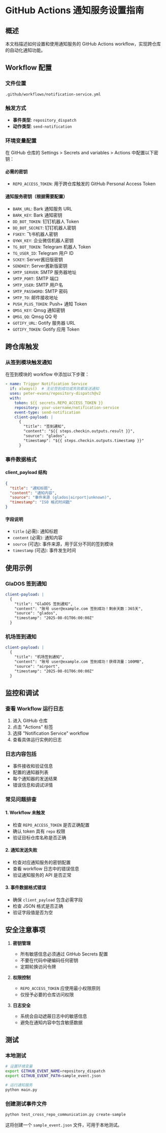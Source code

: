 # GitHub Actions 通知服务设置指南

## 概述

本文档描述如何设置和使用通知服务的 GitHub Actions workflow，实现跨仓库的自动化通知功能。

## Workflow 配置

### 文件位置
`.github/workflows/notification-service.yml`

### 触发方式
- **事件类型**: `repository_dispatch`
- **动作类型**: `send-notification`

### 环境变量配置

在 GitHub 仓库的 Settings > Secrets and variables > Actions 中配置以下密钥：

#### 必需的密钥
- `REPO_ACCESS_TOKEN`: 用于跨仓库触发的 GitHub Personal Access Token

#### 通知服务密钥（根据需要配置）
- `BARK_URL`: Bark 通知服务 URL
- `BARK_KEY`: Bark 通知密钥
- `DD_BOT_TOKEN`: 钉钉机器人 Token
- `DD_BOT_SECRET`: 钉钉机器人密钥
- `FSKEY`: 飞书机器人密钥
- `QYWX_KEY`: 企业微信机器人密钥
- `TG_BOT_TOKEN`: Telegram 机器人 Token
- `TG_USER_ID`: Telegram 用户 ID
- `SCKEY`: Server酱旧版密钥
- `SENDKEY`: Server酱新版密钥
- `SMTP_SERVER`: SMTP 服务器地址
- `SMTP_PORT`: SMTP 端口
- `SMTP_USER`: SMTP 用户名
- `SMTP_PASSWORD`: SMTP 密码
- `SMTP_TO`: 邮件接收地址
- `PUSH_PLUS_TOKEN`: Push+ 通知 Token
- `QMSG_KEY`: Qmsg 通知密钥
- `QMSG_QQ`: Qmsg QQ 号
- `GOTIFY_URL`: Gotify 服务器 URL
- `GOTIFY_TOKEN`: Gotify 应用 Token

## 跨仓库触发

### 从签到模块触发通知

在签到模块的 workflow 中添加以下步骤：

```yaml
- name: Trigger Notification Service
  if: always()  # 无论签到成功或失败都发送通知
  uses: peter-evans/repository-dispatch@v2
  with:
    token: ${{ secrets.REPO_ACCESS_TOKEN }}
    repository: your-username/notification-service
    event-type: send-notification
    client-payload: |
      {
        "title": "签到通知",
        "content": "${{ steps.checkin.outputs.result }}",
        "source": "glados",
        "timestamp": "${{ steps.checkin.outputs.timestamp }}"
      }
```

### 事件数据格式

#### client_payload 结构
```json
{
  "title": "通知标题",
  "content": "通知内容",
  "source": "事件来源 (glados|airport|unknown)",
  "timestamp": "ISO 格式时间戳"
}
```

#### 字段说明
- `title` (必需): 通知标题
- `content` (必需): 通知内容
- `source` (可选): 事件来源，用于区分不同的签到模块
- `timestamp` (可选): 事件发生时间

## 使用示例

### GlaDOS 签到通知
```yaml
client-payload: |
  {
    "title": "GlaDOS 签到通知",
    "content": "账号 user@example.com 签到成功！剩余天数：365天",
    "source": "glados",
    "timestamp": "2025-08-01T06:00:00Z"
  }
```

### 机场签到通知
```yaml
client-payload: |
  {
    "title": "机场签到通知", 
    "content": "账号 user@example.com 签到成功！获得流量：100MB",
    "source": "airport",
    "timestamp": "2025-08-01T06:00:00Z"
  }
```

## 监控和调试

### 查看 Workflow 运行日志
1. 进入 GitHub 仓库
2. 点击 "Actions" 标签
3. 选择 "Notification Service" workflow
4. 查看具体运行实例的日志

### 日志内容包括
- 事件接收和验证信息
- 配置的通知器列表
- 每个通知器的发送结果
- 错误信息和调试详情

### 常见问题排查

#### 1. Workflow 未触发
- 检查 `REPO_ACCESS_TOKEN` 是否正确配置
- 确认 token 具有 `repo` 权限
- 验证目标仓库名称是否正确

#### 2. 通知发送失败
- 检查对应通知服务的密钥配置
- 查看 workflow 日志中的错误信息
- 验证通知服务的 API 是否正常

#### 3. 事件数据格式错误
- 确保 `client_payload` 包含必需字段
- 检查 JSON 格式是否正确
- 验证字段值是否为空

## 安全注意事项

1. **密钥管理**
   - 所有敏感信息必须通过 GitHub Secrets 配置
   - 不要在代码中硬编码任何密钥
   - 定期轮换访问令牌

2. **权限控制**
   - `REPO_ACCESS_TOKEN` 应使用最小权限原则
   - 仅授予必要的仓库访问权限

3. **日志安全**
   - 系统会自动遮蔽日志中的敏感信息
   - 避免在通知内容中包含敏感数据

## 测试

### 本地测试
```bash
# 设置环境变量
export GITHUB_EVENT_NAME=repository_dispatch
export GITHUB_EVENT_PATH=sample_event.json

# 运行通知服务
python main.py
```

### 创建测试事件文件
```bash
python test_cross_repo_communication.py create-sample
```

这将创建一个 `sample_event.json` 文件，可用于本地测试。